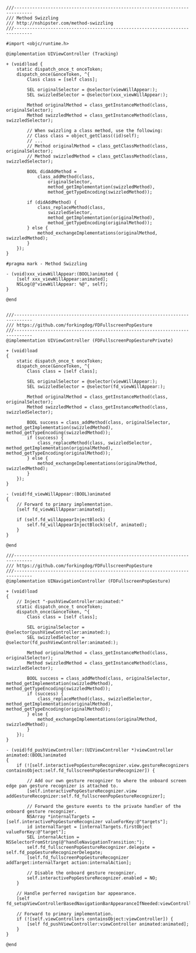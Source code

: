 
	///-----------------------------------------------------------------------------
	/// Method Swizzling
	/// http://nshipster.com/method-swizzling
	///-----------------------------------------------------------------------------
	
	#import <objc/runtime.h>
	
	@implementation UIViewController (Tracking)
	
	+ (void)load {
	    static dispatch_once_t onceToken;
	    dispatch_once(&onceToken, ^{
	        Class class = [self class];
	
	        SEL originalSelector = @selector(viewWillAppear:);
	        SEL swizzledSelector = @selector(xxx_viewWillAppear:);
	
	        Method originalMethod = class_getInstanceMethod(class, originalSelector);
	        Method swizzledMethod = class_getInstanceMethod(class, swizzledSelector);
	
	        // When swizzling a class method, use the following:
	        // Class class = object_getClass((id)self);
	        // ...
	        // Method originalMethod = class_getClassMethod(class, originalSelector);
	        // Method swizzledMethod = class_getClassMethod(class, swizzledSelector);
	
	        BOOL didAddMethod =
	            class_addMethod(class,
	                originalSelector,
	                method_getImplementation(swizzledMethod),
	                method_getTypeEncoding(swizzledMethod));
	
	        if (didAddMethod) {
	            class_replaceMethod(class,
	                swizzledSelector,
	                method_getImplementation(originalMethod),
	                method_getTypeEncoding(originalMethod));
	        } else {
	            method_exchangeImplementations(originalMethod, swizzledMethod);
	        }
	    });
	}
	
	#pragma mark - Method Swizzling
	
	- (void)xxx_viewWillAppear:(BOOL)animated {
	    [self xxx_viewWillAppear:animated];
	    NSLog(@"viewWillAppear: %@", self);
	}
	
	@end
	
	
	///-----------------------------------------------------------------------------
	/// https://github.com/forkingdog/FDFullscreenPopGesture
	///-----------------------------------------------------------------------------
	@implementation UIViewController (FDFullscreenPopGesturePrivate)
	
	+ (void)load
	{
	    static dispatch_once_t onceToken;
	    dispatch_once(&onceToken, ^{
	        Class class = [self class];
	        
	        SEL originalSelector = @selector(viewWillAppear:);
	        SEL swizzledSelector = @selector(fd_viewWillAppear:);
	        
	        Method originalMethod = class_getInstanceMethod(class, originalSelector);
	        Method swizzledMethod = class_getInstanceMethod(class, swizzledSelector);
	        
	        BOOL success = class_addMethod(class, originalSelector, method_getImplementation(swizzledMethod), method_getTypeEncoding(swizzledMethod));
	        if (success) {
	            class_replaceMethod(class, swizzledSelector, method_getImplementation(originalMethod), method_getTypeEncoding(originalMethod));
	        } else {
	            method_exchangeImplementations(originalMethod, swizzledMethod);
	        }
	    });
	}
	
	- (void)fd_viewWillAppear:(BOOL)animated
	{
	    // Forward to primary implementation.
	    [self fd_viewWillAppear:animated];
	    
	    if (self.fd_willAppearInjectBlock) {
	        self.fd_willAppearInjectBlock(self, animated);
	    }
	}
	
	@end
	
	///-----------------------------------------------------------------------------
	/// https://github.com/forkingdog/FDFullscreenPopGesture
	///-----------------------------------------------------------------------------
	@implementation UINavigationController (FDFullscreenPopGesture)
	
	+ (void)load
	{
	    // Inject "-pushViewController:animated:"
	    static dispatch_once_t onceToken;
	    dispatch_once(&onceToken, ^{
	        Class class = [self class];
	        
	        SEL originalSelector = @selector(pushViewController:animated:);
	        SEL swizzledSelector = @selector(fd_pushViewController:animated:);
	        
	        Method originalMethod = class_getInstanceMethod(class, originalSelector);
	        Method swizzledMethod = class_getInstanceMethod(class, swizzledSelector);
	        
	        BOOL success = class_addMethod(class, originalSelector, method_getImplementation(swizzledMethod), method_getTypeEncoding(swizzledMethod));
	        if (success) {
	            class_replaceMethod(class, swizzledSelector, method_getImplementation(originalMethod), method_getTypeEncoding(originalMethod));
	        } else {
	            method_exchangeImplementations(originalMethod, swizzledMethod);
	        }
	    });
	}
	
	- (void)fd_pushViewController:(UIViewController *)viewController animated:(BOOL)animated
	{
	    if (![self.interactivePopGestureRecognizer.view.gestureRecognizers containsObject:self.fd_fullscreenPopGestureRecognizer]) {
	        
	        // Add our own gesture recognizer to where the onboard screen edge pan gesture recognizer is attached to.
	        [self.interactivePopGestureRecognizer.view addGestureRecognizer:self.fd_fullscreenPopGestureRecognizer];
	
	        // Forward the gesture events to the private handler of the onboard gesture recognizer.
	        NSArray *internalTargets = [self.interactivePopGestureRecognizer valueForKey:@"targets"];
	        id internalTarget = [internalTargets.firstObject valueForKey:@"target"];
	        SEL internalAction = NSSelectorFromString(@"handleNavigationTransition:");
	        self.fd_fullscreenPopGestureRecognizer.delegate = self.fd_popGestureRecognizerDelegate;
	        [self.fd_fullscreenPopGestureRecognizer addTarget:internalTarget action:internalAction];
	
	        // Disable the onboard gesture recognizer.
	        self.interactivePopGestureRecognizer.enabled = NO;
	    }
	    
	    // Handle perferred navigation bar appearance.
	    [self fd_setupViewControllerBasedNavigationBarAppearanceIfNeeded:viewController];
	    
	    // Forward to primary implementation.
	    if (![self.viewControllers containsObject:viewController]) {
	        [self fd_pushViewController:viewController animated:animated];
	    }
	}
	
	@end
